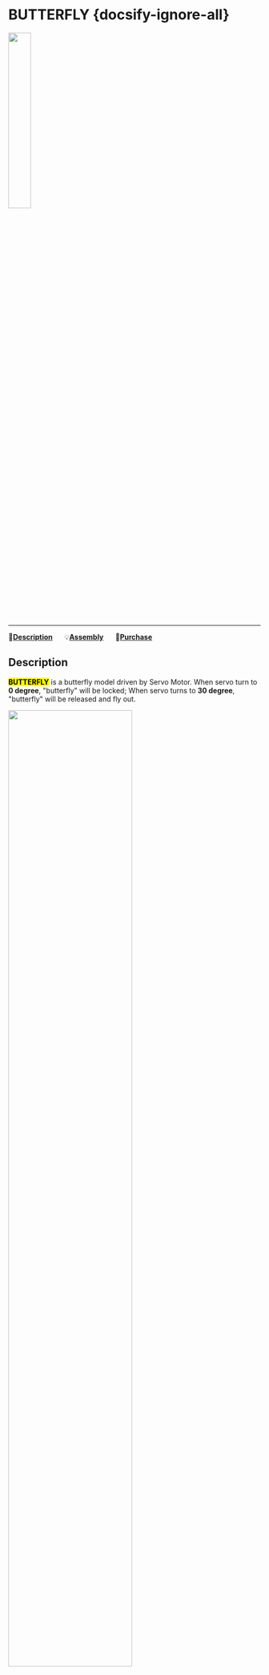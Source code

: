 # BUTTERFLY {docsify-ignore-all}

<img src="assets/img/product_pics/unit/unit_butterfly_01.png" width="30%" height="30%">

***

:memo:**[Description](#Description)**&nbsp;&nbsp;&nbsp;&nbsp;&nbsp;&nbsp;:bulb:**[Assembly](#Assembly)**&nbsp;&nbsp;&nbsp;&nbsp;&nbsp;&nbsp;🛒**[Purchase](https://www.aliexpress.com/store/product/M5Stack-Official-Rubber-Band-Powered-Butterfly-Launcher-with-SERVO-control-and-GROVE-Cable-Adapter-Children-s/3226069_32956965036.html?spm=2114.12010615.8148356.2.486b2682Z5xogF)**

## Description

**<mark>BUTTERFLY</mark>** is a butterfly model driven by Servo Motor. When servo turn to **0 degree**, "butterfly" will be locked; When servo turns to **30 degree**, "butterfly" will be released and fly out.

<img src="assets/img/product_pics/unit/unit_butterfly_06.png" width="70%" height="70%">

## Assembly

Before "butterfly" fly out, we need assemble it. First, burn this [example](https://github.com/m5stack/M5-ProductExampleCodes/tree/master/Unit/BUTTERFLY/UIFlow) into Core, then connect Core with Launcher through GROVE cable and Grove2Pin converter so that you can control the Lanuncher(Servo Motor) through the Core.

<img src="assets/img/product_pics/unit/unit_butterfly_02.png" width="70%" height="70%">

<img src="assets/img/product_pics/unit/unit_butterfly_04.png" width="70%" height="70%">

Assemble "butterfly", control the Servo Motor to **30 degree**, then bind "butterfly" to the Lanuncher, and control the Servo Motor to **0 degree** for locking "butterfly".

<img src="assets/img/product_pics/unit/unit_butterfly_03.png" width="70%" height="70%">

<img src="assets/img/product_pics/unit/unit_butterfly_05.png" width="70%" height="70%">

<img src="assets/img/product_pics/unit/unit_example/BUTTERFLY/example_unit_butterfly_04.png">